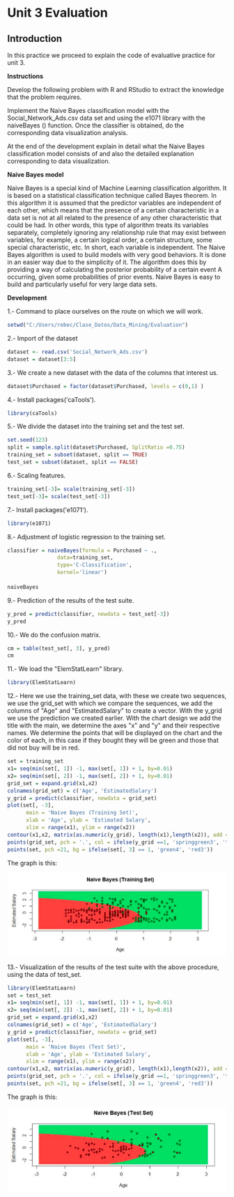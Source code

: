 # Unit 3 Evaluation
## Introduction

In this practice we proceed to explain the code of evaluative practice for unit 3.

**Instructions**

Develop the following problem with R and RStudio to extract the knowledge that the problem requires.

Implement the Naive Bayes classification model with the Social_Network_Ads.csv data set and using the e1071 library with the naiveBayes () function. Once the classifier is obtained, do the corresponding data visualization analysis.

At the end of the development explain in detail what the Naive Bayes classification model consists of and also the detailed explanation corresponding to data visualization.

**Naive Bayes model**

Naive Bayes is a special kind of Machine Learning classification algorithm. It is based on a statistical classification technique called
Bayes theorem.
In this algorithm it is assumed that the predictor variables are independent of each other, which means that the presence of a certain characteristic in a data set is not at all related to the presence of any other characteristic that could be had.
In other words, this type of algorithm treats its variables separately, completely ignoring any relationship rule that may exist between variables, for example, a certain logical order, a certain structure, some special characteristic, etc. In short, each variable is independent.
The Naive Bayes algorithm is used to build models with very good behaviors. It is done in an easier way due to the simplicity of it.
The algorithm does this by providing a way of calculating the posterior probability of a certain event A occurring, given some probabilities of prior events. Naive Bayes is easy to build and particularly useful for very large data sets.

**Development**

1.- Command to place ourselves on the route on which we will work.
```r
setwd("C:/Users/rebec/Clase_Datos/Data_Mining/Evaluation")
```

2.- Import of the dataset
```r
dataset <- read.csv('Social_Network_Ads.csv')
dataset = dataset[3:5]
```

3.- We create a new dataset with the data of the columns that interest us.
```r
dataset$Purchased = factor(dataset$Purchased, levels = c(0,1) )
```

4.- Install packages('caTools').
```r
library(caTools)
```

5.- We divide the dataset into the training set and the test set.
```r
set.seed(123)
split = sample.split(dataset$Purchased, SplitRatio =0.75)
training_set = subset(dataset, split == TRUE)
test_set = subset(dataset, split == FALSE)
```

6.- Scaling features.
```r
training_set[-3]= scale(training_set[-3])
test_set[-3]= scale(test_set[-3])
```

7.- Install packages('e1071').
```r
library(e1071)
```

8.- Adjustment of logistic regression to the training set.
```r
classifier = naiveBayes(formula = Purchased ~ .,
                data=training_set,
                type='C-Classification',
                kernel='linear')

naiveBayes
```

9.- Prediction of the results of the test suite.
```r
y_pred = predict(classifier, newdata = test_set[-3])
y_pred
```

10.- We do the confusion matrix.
```r
cm = table(test_set[, 3], y_pred)
cm
```

11.- We load the "ElemStatLearn" library.
```r
library(ElemStatLearn)
```

12.- Here we use the training_set data, with these we create two sequences, we use the grid_set with which we compare the sequences, we add the columns of "Age" and "EstimatedSalary" to create a vector. With the y_grid we use the prediction we created earlier. With the chart design we add the title with the main, we determine the axes "x" and "y" and their respective names. We determine the points that will be displayed on the chart and the color of each, in this case if they bought they will be green and those that did not buy will be in red.
```r
set = training_set
x1= seq(min(set[, 1]) -1, max(set[, 1]) + 1, by=0.01)
x2= seq(min(set[, 2]) -1, max(set[, 2]) + 1, by=0.01)
grid_set = expand.grid(x1,x2)
colnames(grid_set) = c('Age', 'EstimatedSalary')
y_grid = predict(classifier, newdata = grid_set)
plot(set[, -3],
      main = 'Naive Bayes (Training Set)',
      xlab = 'Age', ylab = 'Estimated Salary',
      xlim = range(x1), ylim = range(x2))
contour(x1,x2, matrix(as.numeric(y_grid), length(x1),length(x2)), add = TRUE)
points(grid_set, pch = '.', col = ifelse(y_grid ==1, 'springgreen3', 'tomato'))
points(set, pch =21, bg = ifelse(set[, 3] == 1, 'green4', 'red3'))
```
The graph is this:

![R graphic](nbtrainingset.png)

13.- Visualization of the results of the test suite with the above procedure, using the data of test_set.
```r
library(ElemStatLearn)
set = test_set
x1= seq(min(set[, 1]) -1, max(set[, 1]) + 1, by=0.01)
x2= seq(min(set[, 2]) -1, max(set[, 2]) + 1, by=0.01)
grid_set = expand.grid(x1,x2)
colnames(grid_set) = c('Age', 'EstimatedSalary')
y_grid = predict(classifier, newdata = grid_set)
plot(set[, -3],
      main = 'Naive Bayes (Test Set)',
      xlab = 'Age', ylab = 'Estimated Salary',
      xlim = range(x1), ylim = range(x2))
contour(x1,x2, matrix(as.numeric(y_grid), length(x1),length(x2)), add = TRUE)
points(grid_set, pch = '.', col = ifelse(y_grid ==1, 'springgreen3', 'tomato'))
points(set, pch =21, bg = ifelse(set[, 3] == 1, 'green4', 'red3'))
```
The graph is this:

![R graphic](nbtestset.png)